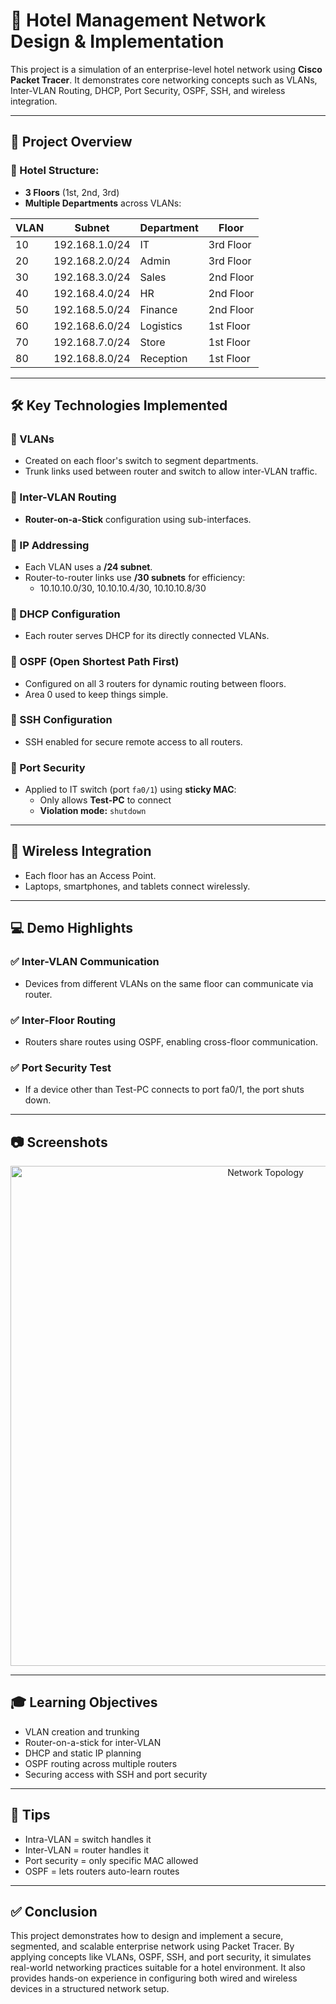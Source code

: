 # 🏨 Hotel Management Network Design & Implementation

This project is a simulation of an enterprise-level hotel network using **Cisco Packet Tracer**. It demonstrates core networking concepts such as VLANs, Inter-VLAN Routing, DHCP, Port Security, OSPF, SSH, and wireless integration.

---

## 📁 Project Overview

### 🏢 Hotel Structure:
- **3 Floors** (1st, 2nd, 3rd)
- **Multiple Departments** across VLANs:

| VLAN | Subnet           | Department   | Floor      |
|------|------------------|--------------|------------|
| 10   | 192.168.1.0/24   | IT           | 3rd Floor  |
| 20   | 192.168.2.0/24   | Admin        | 3rd Floor  |
| 30   | 192.168.3.0/24   | Sales        | 2nd Floor  |
| 40   | 192.168.4.0/24   | HR           | 2nd Floor  |
| 50   | 192.168.5.0/24   | Finance      | 2nd Floor  |
| 60   | 192.168.6.0/24   | Logistics    | 1st Floor  |
| 70   | 192.168.7.0/24   | Store        | 1st Floor  |
| 80   | 192.168.8.0/24   | Reception    | 1st Floor  |

---

## 🛠️ Key Technologies Implemented

### 🔹 VLANs
- Created on each floor's switch to segment departments.
- Trunk links used between router and switch to allow inter-VLAN traffic.

### 🔹 Inter-VLAN Routing
- **Router-on-a-Stick** configuration using sub-interfaces.

### 🔹 IP Addressing
- Each VLAN uses a **/24 subnet**.
- Router-to-router links use **/30 subnets** for efficiency:
  - 10.10.10.0/30, 10.10.10.4/30, 10.10.10.8/30

### 🔹 DHCP Configuration
- Each router serves DHCP for its directly connected VLANs.

### 🔹 OSPF (Open Shortest Path First)
- Configured on all 3 routers for dynamic routing between floors.
- Area 0 used to keep things simple.

### 🔹 SSH Configuration
- SSH enabled for secure remote access to all routers.

### 🔹 Port Security
- Applied to IT switch (port `fa0/1`) using **sticky MAC**:
  - Only allows **Test-PC** to connect
  - **Violation mode:** `shutdown`

---

## 📶 Wireless Integration
- Each floor has an Access Point.
- Laptops, smartphones, and tablets connect wirelessly.

---

## 💻 Demo Highlights

### ✅ Inter-VLAN Communication
- Devices from different VLANs on the same floor can communicate via router.

### ✅ Inter-Floor Routing
- Routers share routes using OSPF, enabling cross-floor communication.

### ✅ Port Security Test
- If a device other than Test-PC connects to port fa0/1, the port shuts down.

---

## 📷 Screenshots

<p align="center">
  <img src="https://github.com/user-attachments/assets/8fa89f32-3e1d-4eb9-b9ee-60c275d97ea5" alt="Network Topology" width="800"/>
</p>

---

## 🎓 Learning Objectives

- VLAN creation and trunking
- Router-on-a-stick for inter-VLAN
- DHCP and static IP planning
- OSPF routing across multiple routers
- Securing access with SSH and port security

---

## 📝 Tips
- Intra-VLAN = switch handles it
- Inter-VLAN = router handles it
- Port security = only specific MAC allowed
- OSPF = lets routers auto-learn routes

---

## ✅ Conclusion
This project demonstrates how to design and implement a secure, segmented, and scalable enterprise network using Packet Tracer. By applying concepts like VLANs, OSPF, SSH, and port security, it simulates real-world networking practices suitable for a hotel environment. It also provides hands-on experience in configuring both wired and wireless devices in a structured network setup.
